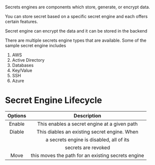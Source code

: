 Secrets engines are components which store, generate, or encrypt data.

You can store secret based on a specific secret engine and each offers certain features.

Secret engine can encrypt the data and it can be stored in the backend

There are multiple secrets engine types that are available. Some of the sample secret engine includes
1. AWS
2. Active Directory
3. Databases
4. Key/Value
5. SSH
6. Azure

<h1>Secret Engine Lifecycle</h1>

| Options        |  Description                                 | 
| :------------: | :------------------------------------------: | 
| Enable         | This enables a secret engine at a given path | 
| Diable         | This diables an existing secret engine. When | 
|                | a secrets engine is disabled, all of its     |
|                |  secrets are revoked                         |
| Move           | this moves the path for an existing secrets engine |
